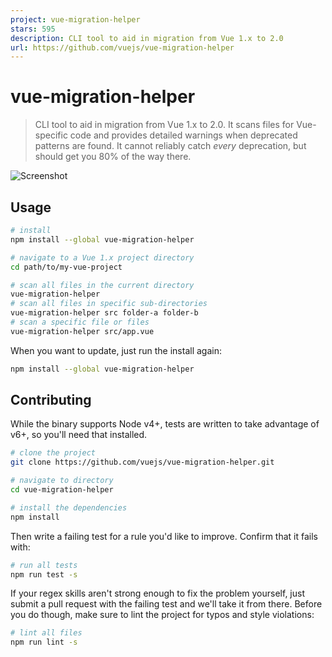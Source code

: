 ```yaml
---
project: vue-migration-helper
stars: 595
description: CLI tool to aid in migration from Vue 1.x to 2.0
url: https://github.com/vuejs/vue-migration-helper
---
```


# vue-migration-helper

> CLI tool to aid in migration from Vue 1.x to 2.0. It scans files for Vue-specific code and provides detailed warnings when deprecated patterns are found. It cannot reliably catch _every_ deprecation, but should get you 80% of the way there.

![Screenshot](http://i.imgur.com/aHh5TfR.png)

## Usage

``` sh
# install
npm install --global vue-migration-helper

# navigate to a Vue 1.x project directory
cd path/to/my-vue-project

# scan all files in the current directory
vue-migration-helper
# scan all files in specific sub-directories
vue-migration-helper src folder-a folder-b
# scan a specific file or files
vue-migration-helper src/app.vue
```

When you want to update, just run the install again:

``` sh
npm install --global vue-migration-helper
```

## Contributing

While the binary supports Node v4+, tests are written to take advantage of v6+, so you'll need that installed.

``` sh
# clone the project
git clone https://github.com/vuejs/vue-migration-helper.git

# navigate to directory
cd vue-migration-helper

# install the dependencies
npm install
```

Then write a failing test for a rule you'd like to improve. Confirm that it fails with:

``` sh
# run all tests
npm run test -s
```

If your regex skills aren't strong enough to fix the problem yourself, just submit a pull request with the failing test and we'll take it from there. Before you do though, make sure to lint the project for typos and style violations:

``` sh
# lint all files
npm run lint -s
```

